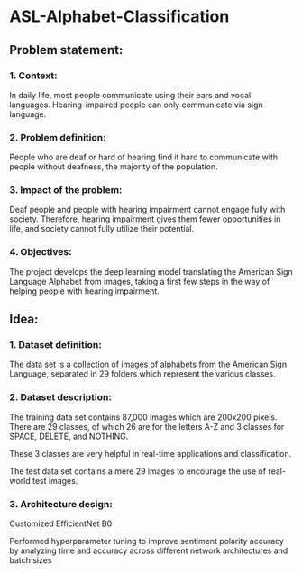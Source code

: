 # ASL-Alphabet-Classification
## Problem statement:
### 1. Context:
In daily life, most people communicate using their ears and vocal languages. Hearing-impaired people can only communicate via sign language.
### 2. Problem definition:
People who are deaf or hard of hearing find it hard to communicate with people without deafness, the majority of the population.
### 3. Impact of the problem:
Deaf people and people with hearing impairment cannot engage fully with society. Therefore, hearing impairment gives them fewer opportunities in life, and society cannot fully utilize their potential.
### 4. Objectives:
The project develops the deep learning model translating the American Sign Language Alphabet from images, taking a first few steps in the way of helping people with hearing impairment.
## Idea:
### 1. Dataset definition:
The data set is a collection of images of alphabets from the American Sign Language, separated in 29 folders which represent the various classes.
### 2. Dataset description:
The training data set contains 87,000 images which are 200x200 pixels. There are 29 classes, of which 26 are for the letters A-Z and 3 classes for SPACE, DELETE, and NOTHING.

These 3 classes are very helpful in real-time applications and classification.

The test data set contains a mere 29 images to encourage the use of real-world test images.
### 3. Architecture design:
Customized EfficientNet B0

Performed hyperparameter tuning to improve sentiment polarity accuracy by analyzing time and accuracy across different network architectures and batch sizes
